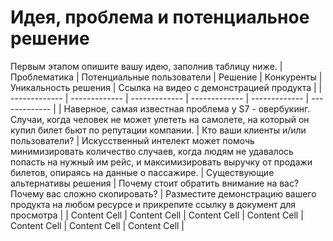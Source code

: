 # Идея, проблема и потенциальное решение

Первым этапом опишите вашу идею, заполнив таблицу ниже. 
| Проблематика | Потенциальные пользователи | Решение | Конкуренты | Уникальность решения | Ссылка на видео с демонстрацией продукта |
| ------------- | ------------- | ------------- | ------------- | ------------- |  ------------- |
| Наверное, самая известная проблема у S7 - овербукинг. Случаи, когда человек не может улететь на самолете, на который он купил билет бьют по репутации компании.  | Кто ваши клиенты и/или пользователи?  | Искусственный интелект может помочь минимизировать количество случаев, когда людям не удавалось попасть на нужный им рейс, и максимизировать выручку от продажи билетов, опираясь на данные о пассажире. | Существующие альтернативы решения | Почему стоит обратить внимание на вас? Почему вас сложно скопировать?  | Разместите демонстрацию вашего продукта на любом ресурсе и прикрепите ссылку в документ для просмотра | 
| Content Cell  | Content Cell  | Content Cell | Content Cell | Content Cell | Content Cell | Content Cell |
